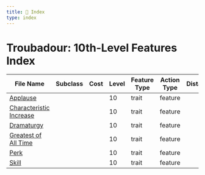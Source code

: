 ```yaml
---
title: 📑 Index
type: index
---
```


# Troubadour: 10th-Level Features Index

| File Name                                               | Subclass | Cost | Level | Feature Type | Action Type | Distance | Target |
| ------------------------------------------------------- | -------- | ---- | ----- | ------------ | ----------- | -------- | ------ |
| [Applause](../Applause)                                 |          |      | 10    | trait        | feature     |          |        |
| [Characteristic Increase](../Characteristic%20Increase) |          |      | 10    | trait        | feature     |          |        |
| [Dramaturgy](../Dramaturgy)                             |          |      | 10    | trait        | feature     |          |        |
| [Greatest of All Time](../Greatest%20of%20All%20Time)   |          |      | 10    | trait        | feature     |          |        |
| [Perk](../Perk)                                         |          |      | 10    | trait        | feature     |          |        |
| [Skill](../Skill)                                       |          |      | 10    | trait        | feature     |          |        |
